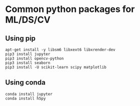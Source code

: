 # Common python packages for ML/DS/CV
## Using pip
```
apt-get install -y libsm6 libxext6 libxrender-dev
pip3 install jupyter
pip3 install opencv-python 
pip3 install seaborn
pip3 install -U scikit-learn scipy matplotlib
```

## Using conda

```
conda install jupyter
conda install h5py
```
